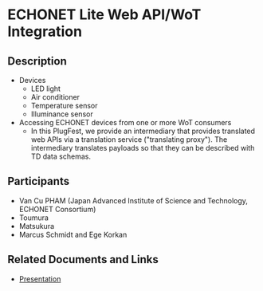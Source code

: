 # ECHONET Lite Web API/WoT Integration

## Description

* Devices
  * LED light
  * Air conditioner
  * Temperature sensor
  * Illuminance sensor
* Accessing ECHONET devices from one or more WoT consumers
  * In this PlugFest, we provide an intermediary that provides translated web APIs via a translation service ("translating proxy"). The intermediary translates payloads so that they can be described with TD data schemas.

## Participants

* Van Cu PHAM (Japan Advanced Institute of Science and Technology, ECHONET Consortium)
* Toumura
* Matsukura
* Marcus Schmidt and Ege Korkan

## Related Documents and Links

* [Presentation](https://github.com/w3c/wot/blob/main/PRESENTATIONS/2021-10-online-f2f/2021-10-14-WoT-OpenDay-ECHONET-Matsuda.pdf)
